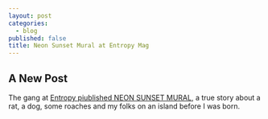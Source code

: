 ```yaml
---
layout: post
categories:
  - blog
published: false
title: Neon Sunset Mural at Entropy Mag
---
```

## A New Post

The gang at [Entropy piublished NEON SUNSET MURAL](http://entropymag.org/neon-sunset-mural/), a true story about a rat, a dog, some roaches and my folks on an island before I was born. 
